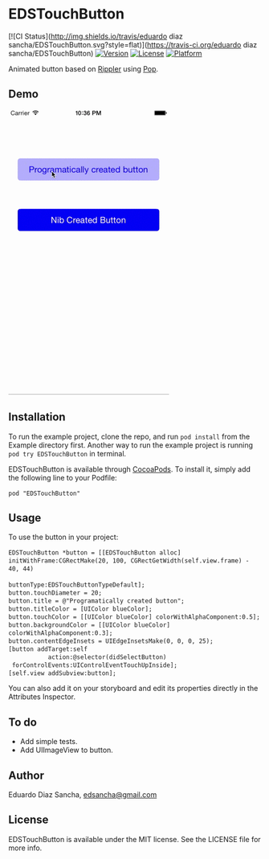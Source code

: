 # EDSTouchButton

[![CI Status](http://img.shields.io/travis/eduardo diaz sancha/EDSTouchButton.svg?style=flat)](https://travis-ci.org/eduardo diaz sancha/EDSTouchButton)
[![Version](https://img.shields.io/cocoapods/v/EDSTouchButton.svg?style=flat)](http://cocoadocs.org/docsets/EDSTouchButton)
[![License](https://img.shields.io/cocoapods/l/EDSTouchButton.svg?style=flat)](http://cocoadocs.org/docsets/EDSTouchButton)
[![Platform](https://img.shields.io/cocoapods/p/EDSTouchButton.svg?style=flat)](http://cocoadocs.org/docsets/EDSTouchButton)

Animated button based on [Rippler](http://git.blivesta.com/rippler/) using [Pop](https://github.com/facebook/pop).

## Demo

![Demo](https://raw.githubusercontent.com/edsancha/EDSTouchButton/master/EDSTouchButton-Demo.gif)

## Installation

To run the example project, clone the repo, and run `pod install` from the Example directory first.
Another way to run the example project is running `pod try EDSTouchButton` in terminal.


EDSTouchButton is available through [CocoaPods](http://cocoapods.org). To install
it, simply add the following line to your Podfile:

    pod "EDSTouchButton"


## Usage

To use the button in your project:

    EDSTouchButton *button = [[EDSTouchButton alloc] initWithFrame:CGRectMake(20, 100, CGRectGetWidth(self.view.frame) - 40, 44)
                                                        buttonType:EDSTouchButtonTypeDefault];
    button.touchDiameter = 20;
    button.title = @"Programatically created button";
    button.titleColor = [UIColor blueColor];
    button.touchColor = [[UIColor blueColor] colorWithAlphaComponent:0.5];
    button.backgroundColor = [[UIColor blueColor] colorWithAlphaComponent:0.3];
    button.contentEdgeInsets = UIEdgeInsetsMake(0, 0, 0, 25);
    [button addTarget:self
               action:@selector(didSelectButton)
     forControlEvents:UIControlEventTouchUpInside];
    [self.view addSubview:button];

You can also add it on your storyboard and edit its properties directly in the Attributes Inspector.

## To do

- Add simple tests.
- Add UIImageView to button.

## Author

Eduardo Diaz Sancha, edsancha@gmail.com

## License

EDSTouchButton is available under the MIT license. See the LICENSE file for more info.

